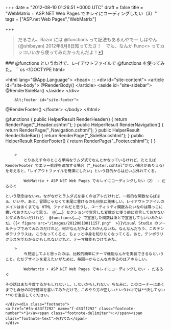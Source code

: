 
+++
date = "2012-08-10 01:26:51 +0000 UTC"
draft = false
title = "WebMatrix + ASP.NET Web Pages でキレイにコーディングしたい（3）"
tags = ["ASP.net Web Pages","WebMatrix"]

+++
>だるさん、Razor には @functions って記法もあるんやで— しばやん (@shibayan) 2012年8月8日<script async="" src="https://platform.twitter.com/widgets.js" charset="utf-8"></script>知ってたさ！　でも、なんか Func&lt;> ってカッコいいから使ってみたかったんだよ！<a href="#f-d33ff292" name="fn-d33ff292" title="忘れてた">*1</a><br/>


<div class="section">
    ### @functions
    というわけで、レイアウトファイルで @functions を使ってみた。
```cs
&lt;!DOCTYPE html>

&lt;html lang="@App.Language">
    &lt;head>
:
:
        &lt;div id="site-content">
            &lt;article id="site-body">
@RenderBody()
            &lt;/article>
            &lt;aside id="site-sidebar">
@RenderSideBar()
            &lt;/aside>
        &lt;/div>

        &lt;footer id="site-footer">
@RenderFooter()
        &lt;/footer>
    &lt;/body>
&lt;/html>

@functions {
    public HelperResult RenderHeader()
    {
        return RenderPage("_Header.cshtml");
    }
    public HelperResult RenderNavigation()
    {
        return RenderPage("_Navigation.cshtml");
    }
    public HelperResult RenderSideBar()
    {
        return RenderPage("_SideBar.cshtml");
    }
    public HelperResult RenderFooter()
    {
        return RenderPage("_Footer.cshtml");
    }
}

```@functions{……} を使う利点はいくつかあるけど、

    >
        とりあえず今のところ単純なラムダ式でなんとかなっているけれど、たとえばRenderFooter でエラー処理を追加する場合（“_Footer.cshtml”がない場合がありえる）を考えると、「レイアウトファイルを簡潔にしたい」という目的からはだいぶ外れてくる。

        WebMatrix + ASP.NET Web Pages でキレイにコーディングしたい（2） - だるろぐ
    
という懸念はないね。ながながとラムダ式を書くのはアレだけれど、一般的な関数ならばまぁ、いいや。あと、冒頭じゃなくて末尾に書けるのも何気に美味しい。レイアウトファイルのメインはあくまでも HTML ファイルだと思うし、ユーティリティ関数みたいなのは隅っこに書いておきたいって思う。 @{……} セクションで宣言した変数だと使う前に宣言しておかないとダメみたいだけれど、 @functions{……} で宣言した関数はあとで宣言してもいいみたいだ。{{< figure src="/images/20120810011157.png"  >}}Visual Studio のツールチップでみてみたのだけれど、何がなんだかよくわかんないね。なんなんだろう、このテンポラリクラスは。こうなってくると、ちょっと中身を知りたくなってくる。あと、テンポラリクラス名でわかるかもしれないけれど、テーマ機能もつけてみた。

    >
        今見返してふと思ったのは、比較的簡単にテーマ機能なんかを実装できるなということ。ただデザインを変えたいがために、毎回一からこんなの作るのはアホらしい。

        WebMatrix + ASP.NET Web Pages でキレイにコーディングしたい - だるろぐ
    
その話はまた今度するかもしれないし、しないかもしれない。ちなみに、このコーナーはあくまでも自分の試行錯誤を書いてみただけで、このやり方が正しいというわけでは**決してない**ので注意してください。

</div><div class="footnote">
<a href="#fn-d33ff292" name="f-d33ff292" class="footnote-number">*1</a><span class="footnote-delimiter">:</span><span class="footnote-text">忘れてた</span>
</div>

